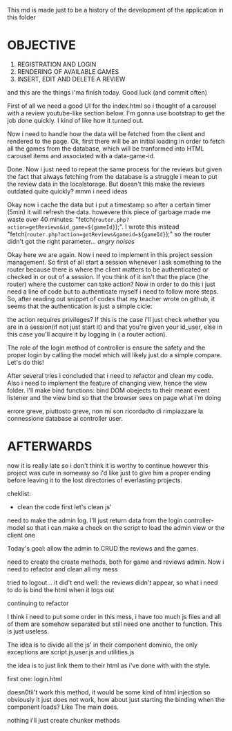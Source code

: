 This md is made just to be a history of the development of the application in this folder

# OBJECTIVE
1. REGISTRATION AND LOGIN
2. RENDERING OF AVAILABLE GAMES
3. INSERT, EDIT AND DELETE A REVIEW

and this are the things i'ma finish today. Good luck (and commit often)

First of all we need a good UI for the index.html so i thought of a carousel with a review youtube-like section below.
I'm gonna use bootstrap to get the job done quickly. I kind of like how it turned out.

Now i need to handle how the data will be fetched from the client and rendered to the page.
Ok, first there will be an initial loading in order to fetch all the games from the database, which will be tranformed into HTML carousel items and associated with a data-game-id.
 
Done. Now i just need to repeat the same process for the reviews but given the fact that always fetching from the database is a 
struggle i mean to put the review data in the localstorage. But doesn't this make the reviews outdated quite quickly? mmm i need ideas

Okay now i cache the data but i put a timestamp so after a certain timer (5min) it will refresh the data. howevere this piece of garbage made me
waste over 40 minutes: "fetch(`router.php?action=getReviews&id_game=${gameId}`);". I wrote this instead "fetch(`router.php?action=getReviews&gameid=${gameId}`);" so the router didn't got the right parameter... *angry noises*

Okay here we are again. Now i need to implement in this project session management. So first of all start a session whenever I ask
something to the router because there is where the client matters to be authenticated or checked in or out of a session. If you think of
it isn't that the place (the router) where the customer can take action?
Now in order to do this i just need a line of code but to authenticate myself i need to follow more steps. So, after reading out snippet of codes
that my teacher wrote on github, it seems that the authentication is just a simple cicle: 

the action requires privileges? If this is the case i'll just check whether you are in a session(if not just start it) and that you're given your id_user, else in this case  you'll acquire it by logging in ( a router action).

The role of the login method of controller is ensure the safety and the proper login by calling the model which will likely just do a simple compare. Let's do this!

After several tries i concluded that i need to refactor and clean my code. Also i need to implement the feature of changing view, hence the view folder. I'll make bind functions: bind DOM obejects to their meant event listener and the view bind so that the browser sees on page what i'm doing

errore greve, piuttosto greve, non mi son ricordadto di rimpiazzare la connessione database ai controller user.

# AFTERWARDS
now it is really late so i don't think it is worthy to continue however this project was cute in someway so i'd like just to give him a proper ending before leaving it to the lost directories of everlasting projects.


cheklist:
* clean the code
first let's clean js'


need to make the admin log. I'll just return data from the login controller-model so that i can make a check on the script to load the admin view or the client one

Today's goal: allow the admin to CRUD the reviews and the games.

need to create the create methods, both for game and reviews admin. Now i need to refactor and clean all my mess

tried to logout... it did't end well: the reviews didn't appear, so what i need to do is bind the html when it logs out

continuing to refactor

I think i need to put some order in this mess, i have too much js files and all of them are somehow separated but still need one another to function. This is just useless.

The idea is to divide all the js' in their component dominio, the only exceptions are script.js,user.js and utilities.js

the idea is to just link them to their html as i've done with with the style.

first one: login.html

doesn0tìì't work this method, it would be some kind of html injection so obviously it just does not work,
how about just starting the binding when the component loads? Like The main does.

nothing i'll just create chunker methods